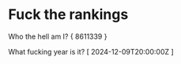 # Fuck the rankings

Who the hell am I?
{ 8611339 }

What fucking year is it?
[ 2024-12-09T20:00:00Z ]
